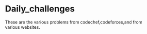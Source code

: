 # Daily_challenges
 These are the various problems from codechef,codeforces,and from various websites.
